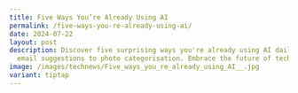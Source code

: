 ```yaml
---
title: Five Ways You’re Already Using AI
permalink: /five-ways-you-re-already-using-ai/
date: 2024-07-22
layout: post
description: Discover five surprising ways you're already using AI daily, from
  email suggestions to photo categorisation. Embrace the future of tech! 🤖📧📸
image: /images/technews/Five_ways_you_re_already_using_AI__.jpg
variant: tiptap
---
```

